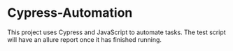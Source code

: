 # Cypress-Automation
This project uses Cypress and JavaScript to automate tasks. The test script will have an allure report once it has finished running.

